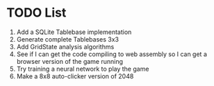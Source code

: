 # TODO List

1. Add a SQLite Tablebase implementation
1. Generate complete Tablebases 3x3
1. Add GridState analysis algorithms
1. See if I can get the code compiling to web assembly so I can get a browser version of the game running
1. Try training a neural network to play the game
1. Make a 8x8 auto-clicker version of 2048
